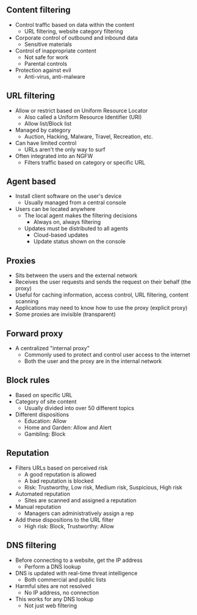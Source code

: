 ## Content filtering
- Control traffic based on data within the content
	- URL filtering, website category filtering
- Corporate control of outbound and inbound data
	- Sensitive materials
- Control of inappropriate content
	- Not safe for work
	- Parental controls
- Protection against evil
	- Anti-virus, anti-malware
## URL filtering
- Allow or restrict based on Uniform Resource Locator
	- Also called a Uniform Resource Identifier (URI)
	- Allow list/Block list
- Managed by category
	- Auction, Hacking, Malware, Travel, Recreation, etc.
- Can have limited control
	- URLs aren't the only way to surf
- Often integrated into an NGFW
	- Filters traffic based on category or specific URL
## Agent based
- Install client software on the user's device
	- Usually managed from a central console
- Users can be located anywhere
	- The local agent makes the filtering decisions
		- Always on, always filtering
	- Updates must be distributed to all agents
		- Cloud-based updates
		- Update status shown on the console
## Proxies
- Sits between the users and the external network
- Receives the user requests and sends the request on their behalf (the proxy)
- Useful for caching information, access control, URL filtering, content scanning
- Applications may need to know how to use the proxy (explicit proxy)
- Some proxies are invisible (transparent)
## Forward proxy
- A centralized "internal proxy"
	- Commonly used to protect and control user access to the internet
	- Both the user and the proxy are in the internal network
## Block rules
- Based on specific URL
- Category of site content
	- Usually divided into over 50 different topics
- Different dispositions
	- Education: Allow
	- Home and Garden: Allow and Alert
	- Gambling: Block
## Reputation
- Filters URLs based on perceived risk
	- A good reputation is allowed
	- A bad reputation is blocked
	- Risk: Trustworthy, Low risk, Medium risk, Suspicious, High risk
- Automated reputation
	- Sites are scanned and assigned a reputation
- Manual reputation
	- Managers can administratively assign a rep
- Add these dispositions to the URL filter
	- High risk: Block, Trustworthy: Allow
## DNS filtering
- Before connecting to a website, get the IP address
	- Perform a DNS lookup
- DNS is updated with real-time threat intelligence
	- Both commercial and public lists
- Harmful sites are not resolved
	- No IP address, no connection
- This works for any DNS lookup
	- Not just web filtering



